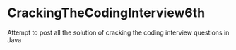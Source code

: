 # CrackingTheCodingInterview6th
Attempt to post all the solution of cracking the coding interview questions in Java
